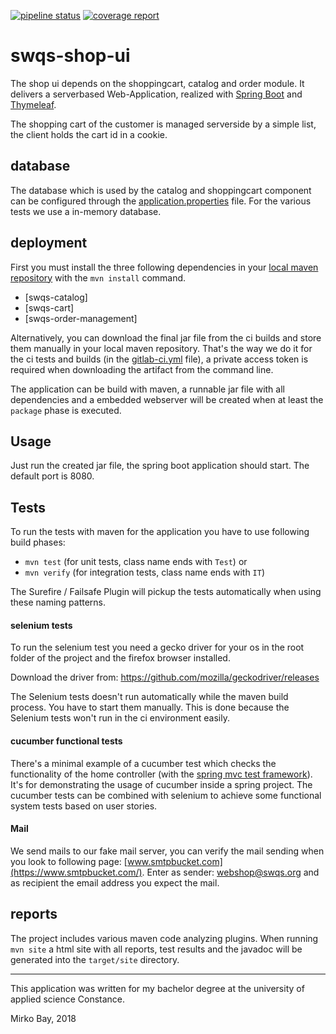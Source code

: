 [![pipeline status](https://gitlab.in.htwg-konstanz.de/mibay/swqs-shop-ui/badges/master/pipeline.svg)](https://gitlab.in.htwg-konstanz.de/mibay/swqs-shop-ui/commits/master)
[![coverage report](https://gitlab.in.htwg-konstanz.de/mibay/swqs-shop-ui/badges/master/coverage.svg)](https://gitlab.in.htwg-konstanz.de/mibay/swqs-shop-ui/commits/master)

# swqs-shop-ui
The shop ui depends on the shoppingcart, catalog and order module. 
It delivers a serverbased Web-Application, realized with [Spring Boot](https://projects.spring.io/spring-boot/) 
and [Thymeleaf](https://www.thymeleaf.org/).

The shopping cart of the customer is managed serverside by a simple list, 
the client holds the cart id in a cookie.

## database
The database which is used by the catalog and shoppingcart component can be configured through the [application.properties](src/main/resources/application.properties) file. For the various tests we use a in-memory database.

## deployment

First you must install the three following dependencies in your [local maven repository](http://www.baeldung.com/maven-local-repository) 
with the `mvn install` command.

* [swqs-catalog]
* [swqs-cart]
* [swqs-order-management]

Alternatively, you can download the final jar file from the ci builds and store them manually in your 
local maven repository. That's the way we do it for the ci tests and builds (in the [gitlab-ci.yml](.gitlab-ci.yml) file), 
a private access token is required when downloading the artifact from the command line.

The application can be build with maven, a runnable jar file with all dependencies and a embedded webserver will be created when at least the `package` phase is executed.
## Usage
Just run the created jar file, the spring boot application should start. The default port is 8080. 

## Tests
To run the tests with maven for the application you have to use following build phases: 

* `mvn test` (for unit tests, class name ends with `Test`) or 
* `mvn verify` (for integration tests, class name ends with `IT`)

The Surefire / Failsafe Plugin will pickup the tests automatically when using these naming patterns.

#### selenium tests
To run the selenium test you need a gecko driver for your os in the root folder of the project 
and the firefox browser installed. 

Download the driver from: https://github.com/mozilla/geckodriver/releases

The Selenium tests doesn't run automatically while the maven build process. You have to start them manually. This is done because the Selenium tests won't run in the ci environment easily.

#### cucumber functional tests
There's a minimal example of a cucumber test which checks the functionality of the home controller (with the [spring mvc test framework](https://docs.spring.io/spring/docs/current/spring-framework-reference/testing.html#spring-mvc-test-framework])). It's for demonstrating the usage of cucumber inside a spring project. The cucumber tests can be combined with selenium to achieve some functional system tests based on user stories.

#### Mail
We send mails to our fake mail server, you can verify the mail sending when you look to following page: [www.smtpbucket.com](https://www.smtpbucket.com/).
Enter as sender: webshop@swqs.org and as recipient the email address you expect the mail.

## reports
The project includes various maven code analyzing plugins. When running `mvn site` a html site with all reports, test results and the javadoc will be generated into the `target/site` directory.

---

This application was written for my bachelor degree
at the university of applied science Constance.


Mirko Bay, 2018
